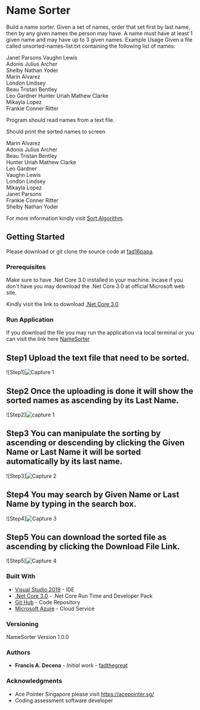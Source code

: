 # Name Sorter

Build a name sorter. Given a set of names, order that set first by last name, then by any given names the person may have. A name must have at least 1 given name and may have up to 3 given names. Example Usage Given a file called unsorted-names-list.txt containing the following list of names: 

Janet Parsons  Vaughn Lewis  
Adonis Julius Archer  
Shelby Nathan Yoder  
Marin Alvarez  
London Lindsey  
Beau Tristan 
Bentley  
Leo Gardner 
Hunter Uriah 
Mathew Clarke  
Mikayla Lopez  
Frankie Conner Ritter 
 
Program should read names from a text file. 
 
Should print the sorted names to screen 
 
Marin Alvarez  
Adonis Julius Archer  
Beau Tristan Bentley  
Hunter Uriah Mathew Clarke  
Leo Gardner  
Vaughn Lewis  
London Lindsey  
Mikayla Lopez  
Janet Parsons  
Frankie Conner 
Ritter  
Shelby Nathan Yoder 

For more information kindly visit [Sort Algorithm](https://en.wikipedia.org/wiki/Sorting_algorithm#:~:text=In%20computer%20science%2C%20a%20sorting,numerical%20order%20and%20lexicographical%20order.).

## Getting Started

Please download or git clone the source code at [fad16papa](https://github.com/fad16papa/NameSorter).

### Prerequisites

Make sure to have .Net Core 3.0 installed in your machine. 
Incase if you don't have you may download the .Net Core 3.0 at official Microsoft web site. 

Kindly visit the link to download [.Net Core 3.0](https://dotnet.microsoft.com/download/dotnet-core/3.0)

### Run Application 

If you download the file you may run the application via local terminal or you can visit the link here [NameSorter](https://namesorter20200816224622.azurewebsites.net/)

## Step1 Upload the text file that need to be sorted. 

![Step1]![Capture 1](https://user-images.githubusercontent.com/13810195/90330588-782b6680-dfe0-11ea-89f8-50e2bf1a2706.PNG)

## Step2 Once the uploading is done it will show the sorted names as ascending by its Last Name.

![Step2]![capture 1](https://user-images.githubusercontent.com/13810195/90351539-16680c80-e073-11ea-94c9-955e55303b37.PNG)

## Step3 You can manipulate the sorting by ascending or descending by clicking the Given Name or Last Name it will be sorted automatically by its last name.

![Step3]![Capture 2](https://user-images.githubusercontent.com/13810195/90351607-50d1a980-e073-11ea-95f2-a78578ec3d2d.PNG)

## Step4 You may search by Given Name or Last Name by typing in the search box.

![Step4]![Capture 3](https://user-images.githubusercontent.com/13810195/90351674-81194800-e073-11ea-9eeb-0bf743eb37f7.PNG)

## Step5 You can download the sorted file as ascending by clicking the Download File Link.

![Step5]![Capture 4](https://user-images.githubusercontent.com/13810195/90351742-b9208b00-e073-11ea-9290-2dab4a1ae88f.PNG)

### Built With

* [Visual Studio 2019](https://visualstudio.microsoft.com/vs/) - IDE 
* [.Net Core 3.0](https://dotnet.microsoft.com/download/dotnet-core/3.0) - .Net Core Run Time and Developer Pack
* [Git Hub](https://github.com/fad16papa/NameSorter) - Code Repository
* [Microsoft Azure](https://azure.microsoft.com/en-us/) - Cloud Service

### Versioning

NameSorter Version 1.0.0

### Authors

* **Francis A. Decena** - *Initial work* - [fadthegreat](https://github.com/fad16papa)


### Acknowledgments

* Ace Pointer Singapore please visit https://acepointer.sg/
* Coding assessment software developer
